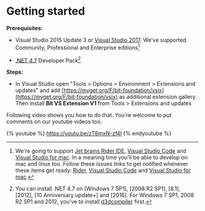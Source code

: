 # Getting started

**Prerequisites:**

* Visual Studio 2015 Update 3 or [Visual Studio 2017](https://www.visualstudio.com/downloads/). We've supported Community, Professional and Enterprise editions[^1]

* [.NET 4.7](https://www.microsoft.com/en-us/download/details.aspx?id=55168) Developer Pack[^2]

**Steps:**

* In Visual Studio open "Tools &gt; Options &gt; Environment &gt; Extensions and updates" and add [https://myget.org/F/bit-foundation/vsix](https://myget.org/F/bit-foundation/vsix) as additional extension gallery. Then install **Bit VS Extension V1** from Tools &gt; Extensions and updates

Following video shows you how to do that. You're welcome to put comments on our youtube videos too.

{% youtube %}
https://youtu.be/zT8mxN-zf4I
{% endyoutube %}

[^1]: We're going to support [Jet brains Rider IDE](https://www.jetbrains.com/rider/), [Visual Studio Code](https://code.visualstudio.com/) and [Visual Studio for mac](https://www.visualstudio.com/vs/visual-studio-mac/). In a meaning time you'll be able to develop on mac and linux too. Follow these issues links to get notified whenever these items get ready: [Rider](https://github.com/bit-foundation/bit-framework/issues/58), [Visual Studio Code](https://github.com/bit-foundation/bit-framework/issues/57) and [Visual Studio for mac](https://github.com/bit-foundation/bit-framework/issues/56).

[^2]: You can install .NET 4.7 on [Windows 7 SP1], [2008 R2 SP1], [8.1], [2012], [10 Anniversary update+] and [2016]. For Windows 7 SP1, 2008 R2 SP1 and 2012, you've to install [d3dcompiler](https://support.microsoft.com/en-us/help/4020302) first.